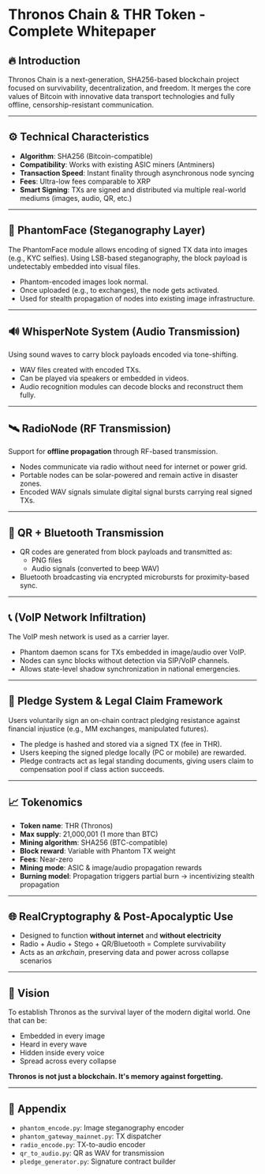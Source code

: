 
# Thronos Chain & THR Token - Complete Whitepaper

## 🔥 Introduction

Thronos Chain is a next-generation, SHA256-based blockchain project focused on survivability, decentralization, and freedom. It merges the core values of Bitcoin with innovative data transport technologies and fully offline, censorship-resistant communication.

---

## ⚙️ Technical Characteristics

- **Algorithm**: SHA256 (Bitcoin-compatible)
- **Compatibility**: Works with existing ASIC miners (Antminers)
- **Transaction Speed**: Instant finality through asynchronous node syncing
- **Fees**: Ultra-low fees comparable to XRP
- **Smart Signing**: TXs are signed and distributed via multiple real-world mediums (images, audio, QR, etc.)

---

## 🧬 PhantomFace (Steganography Layer)

The PhantomFace module allows encoding of signed TX data into images (e.g., KYC selfies). Using LSB-based steganography, the block payload is undetectably embedded into visual files.

- Phantom-encoded images look normal.
- Once uploaded (e.g., to exchanges), the node gets activated.
- Used for stealth propagation of nodes into existing image infrastructure.

---

## 🔊 WhisperNote System (Audio Transmission)

Using sound waves to carry block payloads encoded via tone-shifting.

- WAV files created with encoded TXs.
- Can be played via speakers or embedded in videos.
- Audio recognition modules can decode blocks and reconstruct them fully.

---

## 🛰️ RadioNode (RF Transmission)

Support for **offline propagation** through RF-based transmission.

- Nodes communicate via radio without need for internet or power grid.
- Portable nodes can be solar-powered and remain active in disaster zones.
- Encoded WAV signals simulate digital signal bursts carrying real signed TXs.

---

## 🔲 QR + Bluetooth Transmission

- QR codes are generated from block payloads and transmitted as:
  - PNG files
  - Audio signals (converted to beep WAV)
- Bluetooth broadcasting via encrypted microbursts for proximity-based sync.

---

## 📞 (VoIP Network Infiltration)

The  VoIP mesh network  is used as a carrier layer.

- Phantom daemon scans for TXs embedded in image/audio over VoIP.
- Nodes can sync blocks without detection via SIP/VoIP channels.
- Allows state-level shadow synchronization in national emergencies.

---

## 🧾 Pledge System & Legal Claim Framework

Users voluntarily sign an on-chain contract pledging resistance against financial injustice (e.g., MM exchanges, manipulated futures).

- The pledge is hashed and stored via a signed TX (fee in THR).
- Users keeping the signed pledge locally (PC or mobile) are rewarded.
- Pledge contracts act as legal standing documents, giving users claim to compensation pool if class action succeeds.

---

## 📈 Tokenomics

- **Token name**: THR (Thronos)
- **Max supply**: 21,000,001 (1 more than BTC)
- **Mining algorithm**: SHA256 (BTC-compatible)
- **Block reward**: Variable with Phantom TX weight
- **Fees**: Near-zero
- **Mining mode**: ASIC & image/audio propagation rewards
- **Burning model**: Propagation triggers partial burn → incentivizing stealth propagation

---

## 🌐 RealCryptography & Post-Apocalyptic Use

- Designed to function **without internet** and **without electricity**
- Radio + Audio + Stego + QR/Bluetooth = Complete survivability
- Acts as an *arkchain*, preserving data and power across collapse scenarios

---

## 🎯 Vision

To establish Thronos as the survival layer of the modern digital world. One that can be:
- Embedded in every image
- Heard in every wave
- Hidden inside every voice
- Spread across every collapse

**Thronos is not just a blockchain. It's memory against forgetting.**

---

## 📎 Appendix

- `phantom_encode.py`: Image steganography encoder
- `phantom_gateway_mainnet.py`: TX dispatcher
- `radio_encode.py`: TX-to-audio encoder
- `qr_to_audio.py`: QR as WAV for transmission
- `pledge_generator.py`: Signature contract builder

